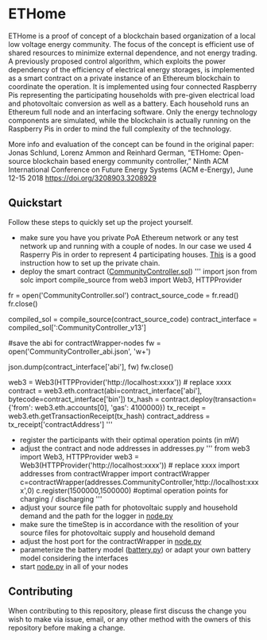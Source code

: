 # ETHome

ETHome is a proof of concept of a blockchain based organization of a local low voltage energy community. The focus of the concept is efficient use of shared resources to minimize external dependence, and not energy trading. A previously proposed control algorithm, which exploits the power dependency of the efficiency of electrical energy storages, is implemented as a smart contract on a private instance of an Ethereum blockchain to coordinate the operation. It is implemented using four connected Raspberry Pis representing the participating households with pre-given electrical load and photovoltaic conversion as well as a battery. Each household runs an Ethereum full node and an interfacing software. Only the energy technology components are simulated, while the blockchain is actually running on the Raspberry Pis in order to mind the full complexity of the technology.

More info and evaluation of the concept can be found in the original paper:
Jonas Schlund, Lorenz Ammon and Reinhard German, “ETHome: Open-source blockchain based energy community controller,” Ninth ACM International Conference on Future Energy Systems (ACM e-Energy), June 12-15 2018
https://doi.org/3208903.3208929

## Quickstart
Follow these steps to quickly set up the project yourself. 
* make sure you have you private PoA Ethereum network or any test network up and running with a couple of nodes. In our case we used 4 Rasperry Pis in order to represent 4 participating houses. [This](http://chainskills.com/2017/02/24/create-a-private-ethereum-blockchain-with-iot-devices-16/) is a good instruction how to set up the private chain.
* deploy the smart contract ([CommunityController.sol](https://github.com/cs7org/ethome/blob/master/scripts/CommunityController.sol))
'''
import json
from solc import compile_source
from web3 import Web3, HTTPProvider

fr = open('CommunityController.sol')
contract_source_code = fr.read()
fr.close()

compiled_sol = compile_source(contract_source_code)
contract_interface = compiled_sol['<stdin>:CommunityController_v13']

#save the abi for contractWrapper-nodes
fw = open('CommunityController_abi.json', 'w+')

json.dump(contract_interface['abi'], fw)
fw.close()

web3 = Web3(HTTPProvider('http://localhost:xxxx')) # replace xxxx 
contract = web3.eth.contract(abi=contract_interface['abi'], bytecode=contract_interface['bin'])
tx_hash = contract.deploy(transaction={'from': web3.eth.accounts[0], 'gas': 4100000})
tx_receipt = web3.eth.getTransactionReceipt(tx_hash)
contract_address = tx_receipt['contractAddress']
'''
* register the participants with their optimal operation points (in mW)
* adjust the contract and node addresses in addresses.py
'''
from web3 import Web3, HTTPProvider
web3 = Web3(HTTPProvider('http://localhost:xxxx')) # replace xxxx 
import addresses
from contractWrapper import contractWrapper
c=contractWrapper(addresses.CommunityController,'http://localhost:xxxx',0)
c.register(1500000,1500000) #optimal operation points for charging / discharging
'''
* adjust your source file path for photovoltaic supply and household demand and the path for the logger in [node.py](https://github.com/cs7org/ethome/blob/master/scripts/node.py)
* make sure the timeStep is in accordance with the resolition of your source files for photovoltaic supply and household demand
* adjust the host port for the contractWrapper in [node.py](https://github.com/cs7org/ethome/blob/master/scripts/node.py)
* parameterize the battery model ([battery.py](https://github.com/cs7org/ethome/blob/master/scripts/battery.py)) or adapt your own battery model considering the interfaces
* start [node.py](https://github.com/cs7org/ethome/blob/master/scripts/node.py) in all of your nodes

## Contributing

When contributing to this repository, please first discuss the change you wish to make via issue,
email, or any other method with the owners of this repository before making a change. 
